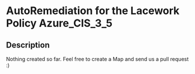 # AutoRemediation for the Lacework Policy Azure_CIS_3_5

## Description
Nothing created so far. Feel free to create a Map and send us a pull request :)

